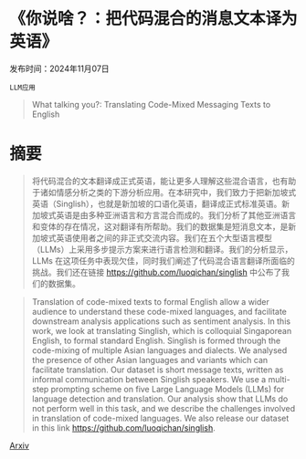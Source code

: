 # 《你说啥？：把代码混合的消息文本译为英语》

发布时间：2024年11月07日

`LLM应用`

> What talking you?: Translating Code-Mixed Messaging Texts to English

# 摘要

> 将代码混合的文本翻译成正式英语，能让更多人理解这些混合语言，也有助于诸如情感分析之类的下游分析应用。在本研究中，我们致力于把新加坡式英语（Singlish），也就是新加坡的口语化英语，翻译成正式标准英语。新加坡式英语是由多种亚洲语言和方言混合而成的。我们分析了其他亚洲语言和变体的存在情况，这对翻译有所帮助。我们的数据集是短消息文本，是新加坡式英语使用者之间的非正式交流内容。我们在五个大型语言模型（LLMs）上采用多步提示方案来进行语言检测和翻译。我们的分析显示，LLMs 在这项任务中表现欠佳，同时我们阐述了代码混合语言翻译所面临的挑战。我们还在链接 https://github.com/luoqichan/singlish 中公布了我们的数据集。

> Translation of code-mixed texts to formal English allow a wider audience to understand these code-mixed languages, and facilitate downstream analysis applications such as sentiment analysis. In this work, we look at translating Singlish, which is colloquial Singaporean English, to formal standard English. Singlish is formed through the code-mixing of multiple Asian languages and dialects. We analysed the presence of other Asian languages and variants which can facilitate translation. Our dataset is short message texts, written as informal communication between Singlish speakers. We use a multi-step prompting scheme on five Large Language Models (LLMs) for language detection and translation. Our analysis show that LLMs do not perform well in this task, and we describe the challenges involved in translation of code-mixed languages. We also release our dataset in this link https://github.com/luoqichan/singlish.

[Arxiv](https://arxiv.org/abs/2411.05253)
